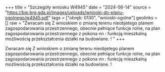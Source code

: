 +++
title = "Szczegóły wniosku W4945"
date = "2024-06-14"
source = "https://bip.brg.gda.pl/images/uploads/wnioski-do-planu-ogolnego/w4945.pdf"
tags = ["obręb: 0130", "wnioski-ogolne"]
geolinks = []
raw = "Zwracam się Z wnioskiem o zmianę terenu nieobjetego planem zagospodarowania przestrzennego, obecnie pełniące funkcje rolne, na plan zagospodarowania przestrzennego z pokona nn  : funkcją mieszkalną  możliwością przekształcenia działki na budowlane. ! "
+++

Zwracam się Z wnioskiem o zmianę terenu nieobjetego planem zagospodarowania
przestrzennego, obecnie pełniące funkcje rolne, na plan zagospodarowania przestrzennego z
pokona nn 
: funkcją mieszkalną  możliwością przekształcenia działki na budowlane.
! 


